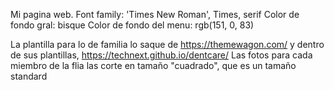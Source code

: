 Mi pagina web.
Font family: 'Times New Roman', Times, serif
Color de fondo gral: bisque
Color de fondo del menu: rgb(151, 0, 83)

La plantilla para lo de familia lo saque de https://themewagon.com/ y dentro de sus plantillas, https://technext.github.io/dentcare/
Las fotos para cada miembro de la flia las corte en tamaño "cuadrado", que es un tamaño standard
